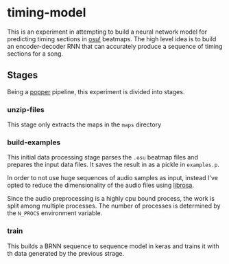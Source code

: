 # timing-model

This is an experiment in attempting to build a neural network model for
predicting timing sections in [osu!](https://osu.ppy.sh/) beatmaps. The high
level idea is to build an encoder-decoder RNN that can accurately produce
a sequence of timing sections for a song.

## Stages

Being a [popper](http://falsifiable.us/) pipeline, this experiment is divided
into stages.

### unzip-files

This stage only extracts the maps in the `maps` directory

### build-examples

This initial data processing stage parses the `.osu` beatmap files and
prepares the input data files. It saves the result in as a pickle in
`examples.p`.

In order to not use huge sequences of audio samples as input, instead I've
opted to reduce the dimensionality of the audio files using [librosa](https://librosa.github.io/).

Since the audio preprocessing is a highly cpu bound process, the work is split
among multiple processes. The number of processes is determined by the
`N_PROCS` environment variable.

### train

This builds a BRNN sequence to sequence model in keras and trains it with th
data generated by the previous strage.
